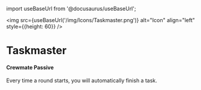 import useBaseUrl from '@docusaurus/useBaseUrl';

<img src={useBaseUrl('/img/Icons/Taskmaster.png')} alt="Icon" align="left" style={{height: 60}} />
# Taskmaster

#### Crewmate Passive

Every time a round starts, you will automatically finish a task.
